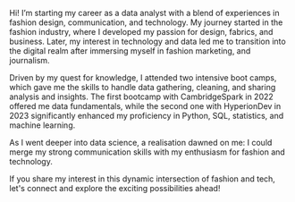 Hi! I’m starting my career as a data analyst with a blend of experiences in fashion design, communication, and technology. My journey started in the fashion industry, where I developed my passion for design, fabrics, and business. Later, my interest in technology and data led me to transition into the digital realm after immersing myself in fashion marketing, and journalism.

Driven by my quest for knowledge, I attended two intensive boot camps, which gave me the skills to handle data gathering, cleaning, and sharing analysis and insights. The first bootcamp with CambridgeSpark in 2022 offered me data fundamentals, while the second one with HyperionDev in 2023 significantly enhanced my proficiency in Python, SQL, statistics, and machine learning.

As I went deeper into data science, a realisation dawned on me: I could merge my strong communication skills with my enthusiasm for fashion and technology.

If you share my interest in this dynamic intersection of fashion and tech, let's connect and explore the exciting possibilities ahead!
